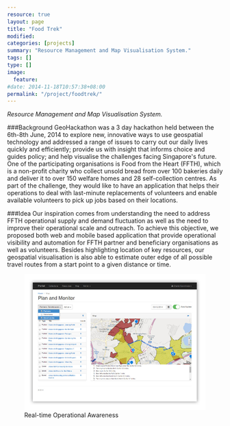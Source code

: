 ```yaml
---
resource: true
layout: page
title: "Food Trek"
modified:
categories: [projects]
summary: "Resource Management and Map Visualisation System."
tags: []
type: []
image:
  feature:
#date: 2014-11-18T10:57:38+08:00
permalink: "/project/foodtrek/"
---
```


*Resource Management and Map Visualisation System.*

###Background
GeoHackathon was a 3 day hackathon held between the 6th-8th June, 2014 to explore new, innovative ways to use geospatial technology and addressed a range of issues to carry out our daily lives quickly and efficiently; provide us with insight that informs choice and guides policy; and help visualise the challenges facing Singapore's future. One of the participating organisations is Food from the Heart (FFTH), which is a non-profit charity who collect unsold bread from over 100 bakeries daily and deliver it to over 150 welfare homes and 28 self-collection centres. As part of the challenge, they would like to have an application that helps their operations to deal with last-minute replacements of volunteers and enable available volunteers to pick up jobs based on their locations.

###Idea
Our inspiration comes from understanding the need to address FFTH operational supply and demand fluctuation as well as the need to improve their operational scale and outreach. To achieve this objective, we proposed both web and mobile based application that provide operational visibility and automation for FFTH partner and beneficiary organisations as well as volunteers. Besides highlighting location of key resources, our geospatial visualisation is also able to estimate outer edge of all possible travel routes from a start point to a given distance or time.

<figure >
	<img src="/images/Project-FFTH-Map.jpg" alt="image">
	<figcaption>Real-time Operational Awareness</figcaption>
</figure>
